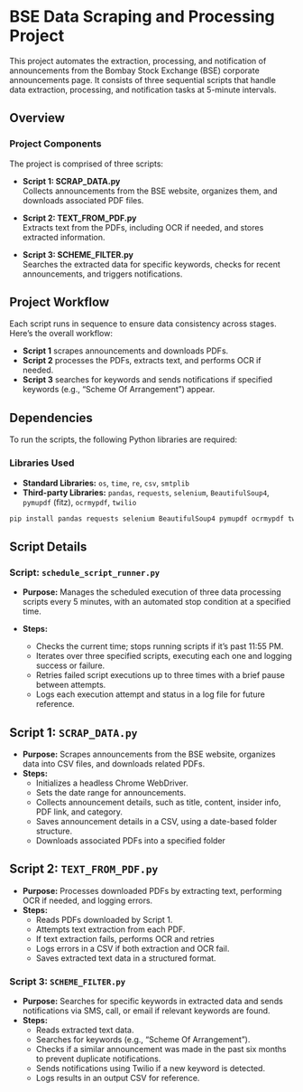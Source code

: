 # BSE Data Scraping and Processing Project
This project automates the extraction, processing, and notification of announcements from the Bombay Stock Exchange (BSE) corporate announcements page. It consists of three sequential scripts that handle data extraction, processing, and notification tasks at 5-minute intervals.

## Overview
### Project Components
The project is comprised of three scripts:

- **Script 1: SCRAP_DATA.py**  
  Collects announcements from the BSE website, organizes them, and downloads associated PDF files.

- **Script 2: TEXT_FROM_PDF.py**  
  Extracts text from the PDFs, including OCR if needed, and stores extracted information.

- **Script 3: SCHEME_FILTER.py**  
  Searches the extracted data for specific keywords, checks for recent announcements, and triggers notifications.

## Project Workflow

Each script runs in sequence to ensure data consistency across stages. Here’s the overall workflow:

- **Script 1** scrapes announcements and downloads PDFs.
- **Script 2** processes the PDFs, extracts text, and performs OCR if needed.
- **Script 3** searches for keywords and sends notifications if specified keywords (e.g., “Scheme Of Arrangement”) appear.

## Dependencies
To run the scripts, the following Python libraries are required:
### Libraries Used

- **Standard Libraries:** `os`, `time`, `re`, `csv`, `smtplib`
- **Third-party Libraries:** `pandas`, `requests`, `selenium`, `BeautifulSoup4`, `pymupdf` (fitz), `ocrmypdf`, `twilio`

```python
pip install pandas requests selenium BeautifulSoup4 pymupdf ocrmypdf twilio
```
## Script Details
### Script: `schedule_script_runner.py`

- **Purpose:** Manages the scheduled execution of three data processing scripts every 5 minutes, with an automated stop condition at a specified time.

- **Steps:**
  - Checks the current time; stops running scripts if it’s past 11:55 PM.
  - Iterates over three specified scripts, executing each one and logging success or failure.
  - Retries failed script executions up to three times with a brief pause between attempts.
  - Logs each execution attempt and status in a log file for future reference.

## Script 1: `SCRAP_DATA.py`
- **Purpose:** Scrapes announcements from the BSE website, organizes data into CSV files, and downloads related PDFs.
- **Steps:**
  - Initializes a headless Chrome WebDriver.
  - Sets the date range for announcements.
  - Collects announcement details, such as title, content, insider info, PDF link, and category.
  - Saves announcement details in a CSV, using a date-based folder structure.
  - Downloads associated PDFs into a specified folder
    
## Script 2: `TEXT_FROM_PDF.py`
- **Purpose:** Processes downloaded PDFs by extracting text, performing OCR if needed, and logging errors.
- **Steps:**
  - Reads PDFs downloaded by Script 1.
  - Attempts text extraction from each PDF.
  - If text extraction fails, performs OCR and retries
  - Logs errors in a CSV if both extraction and OCR fail.
  - Saves extracted text data in a structured format.
### Script 3: `SCHEME_FILTER.py`

- **Purpose:** Searches for specific keywords in extracted data and sends notifications via SMS, call, or email if relevant keywords are found.
- **Steps:**
  - Reads extracted text data.
  - Searches for keywords (e.g., “Scheme Of Arrangement”).
  - Checks if a similar announcement was made in the past six months to prevent duplicate notifications.
  - Sends notifications using Twilio if a new keyword is detected.
  - Logs results in an output CSV for reference.
    
 
